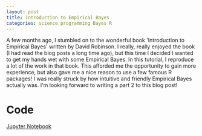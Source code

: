 ```yaml
---
layout: post
title: Introduction to Empirical Bayes
categories: science programming Bayes R
---
```


A few months ago, I stumbled on to the wonderful book 'Introduction to Empirical
Bayes' written by David Robinson. I really, really enjoyed the book (I had
read the blog posts a long time ago), but this time I decided I wanted to get my
hands wet with some Empirical Bayes. In this tutorial, I reproduce a lot of the
work in that book. This afforded me the opportunity to gain more experience, but
also gave me a nice reason to use a few famous R packages! I was really struck
by how intuitive and friendly Empirical Bayes actually was. I'm looking forward
to writing a part 2 to this blog post!


# Code
[Jupyter Notebook](https://dangeles.github.io/jupyter/BaseBall_Statistics_Part1.html)

